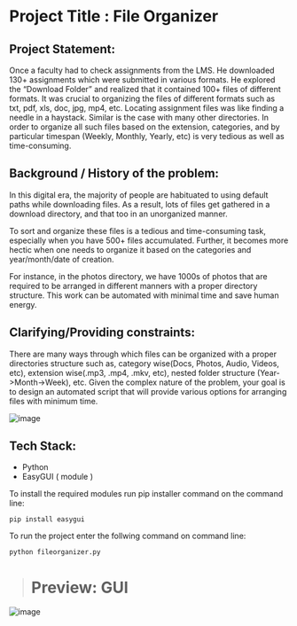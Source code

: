 
# Project Title : File Organizer


## Project Statement:

Once a faculty had to check assignments from the LMS. He downloaded 130+ assignments which were submitted in various formats. He explored the “Download Folder” and realized that it contained 100+ files of different formats. It was crucial to organizing the files of different formats such as txt, pdf, xls, doc, jpg, mp4, etc. Locating assignment files was like finding a needle in a haystack. Similar is the case with many other directories. In order to organize all such files based on the extension, categories, and by particular timespan (Weekly, Monthly, Yearly, etc) is very tedious as well as time-consuming.


## Background / History of the problem:

In this digital era, the majority of people are habituated to using default paths while downloading files. As a result, lots of files get gathered in a download directory, and that too in an unorganized manner.

To sort and organize these files is a tedious and time-consuming task, especially when you have 500+ files accumulated. Further, it becomes more hectic when one needs to organize it based on the categories and year/month/date of creation.

For instance, in the photos directory, we have 1000s of photos that are required to be arranged in different manners with a proper directory structure. This work can be automated with minimal time and save human energy.

## Clarifying/Providing constraints:
There are many ways through which files can be organized with a proper directories structure such as,
category wise(Docs, Photos, Audio, Videos, etc),
extension wise(.mp3, .mp4, .mkv, etc),
nested folder structure (Year->Month->Week), etc.
Given the complex nature of the problem, your goal is to design an automated script that will provide various options for arranging files with minimum time.

![image](https://user-images.githubusercontent.com/108461765/199776273-e51d9b11-8a31-40eb-b03e-1d7b3f565443.png)

## Tech Stack:

- Python 
- EasyGUI ( module )


To install the required modules run pip installer command on the command line:
```
pip install easygui
```

To run the project enter the follwing command on command line:
```
python fileorganizer.py
```

> <h1>Preview: GUI</h1>
![image](https://user-images.githubusercontent.com/108461765/200005279-cb69c8e9-40cc-4d48-89c1-a1d3230c66d8.png)
